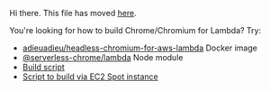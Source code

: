 Hi there. This file has moved [here](packages/lambda/builds/chromium).

You're looking for how to build Chrome/Chromium for Lambda? Try:

- [adieuadieu/headless-chromium-for-aws-lambda](https://hub.docker.com/r/adieuadieu/headless-chromium-for-aws-lambda/) Docker image
- [@serverless-chrome/lambda](packages/lambda) Node module
- [Build script](packages/lambda/builds/chromium/build)
- [Script to build via EC2 Spot instance](scripts/ec2-build.sh)
